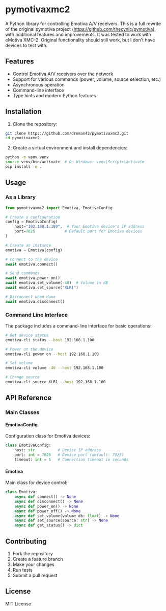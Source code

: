 # pymotivaxmc2

A Python library for controlling Emotiva A/V receivers.
This is a full rewrite of the original pymotiva project (https://github.com/thecynic/pymotiva), with additional features and improvements.
It was tested to work with eMotiva XMC-2. Original functionality should still work, but I don't have devices to test with.

## Features

- Control Emotiva A/V receivers over the network
- Support for various commands (power, volume, source selection, etc.)
- Asynchronous operation
- Command-line interface
- Type hints and modern Python features

## Installation

1. Clone the repository:
```bash
git clone https://github.com/droman42/pymotivaxmc2.git
cd pymotivaxmc2
```

2. Create a virtual environment and install dependencies:
```bash
python -m venv venv
source venv/bin/activate  # On Windows: venv\Scripts\activate
pip install -e .
```

## Usage

### As a Library

```python
from pymotivaxmc2 import Emotiva, EmotivaConfig

# Create a configuration
config = EmotivaConfig(
    host="192.168.1.100",  # Your Emotiva device's IP address
    port=7025             # Default port for Emotiva devices
)

# Create an instance
emotiva = Emotiva(config)

# Connect to the device
await emotiva.connect()

# Send commands
await emotiva.power_on()
await emotiva.set_volume(-40)  # Volume in dB
await emotiva.set_source("XLR1")

# Disconnect when done
await emotiva.disconnect()
```

### Command Line Interface

The package includes a command-line interface for basic operations:

```bash
# Get device status
emotiva-cli status --host 192.168.1.100

# Power on the device
emotiva-cli power on --host 192.168.1.100

# Set volume
emotiva-cli volume -40 --host 192.168.1.100

# Change source
emotiva-cli source XLR1 --host 192.168.1.100
```

## API Reference

### Main Classes

#### EmotivaConfig

Configuration class for Emotiva devices:

```python
class EmotivaConfig:
    host: str          # Device IP address
    port: int = 7025   # Device port (default: 7025)
    timeout: int = 5   # Connection timeout in seconds
```

#### Emotiva

Main class for device control:

```python
class Emotiva:
    async def connect() -> None
    async def disconnect() -> None
    async def power_on() -> None
    async def power_off() -> None
    async def set_volume(volume_db: float) -> None
    async def set_source(source: str) -> None
    async def get_status() -> dict
```

## Contributing

1. Fork the repository
2. Create a feature branch
3. Make your changes
4. Run tests
5. Submit a pull request

## License

MIT License 